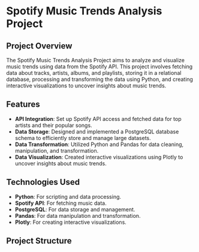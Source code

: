 # Spotify Music Trends Analysis Project

## Project Overview
The Spotify Music Trends Analysis Project aims to analyze and visualize music trends using data from the Spotify API. This project involves fetching data about tracks, artists, albums, and playlists, storing it in a relational database, processing and transforming the data using Python, and creating interactive visualizations to uncover insights about music trends.

## Features
- **API Integration**: Set up Spotify API access and fetched data for top artists and their popular songs.
- **Data Storage**: Designed and implemented a PostgreSQL database schema to efficiently store and manage large datasets.
- **Data Transformation**: Utilized Python and Pandas for data cleaning, manipulation, and transformation.
- **Data Visualization**: Created interactive visualizations using Plotly to uncover insights about music trends.

## Technologies Used
- **Python**: For scripting and data processing.
- **Spotify API**: For fetching music data.
- **PostgreSQL**: For data storage and management.
- **Pandas**: For data manipulation and transformation.
- **Plotly**: For creating interactive visualizations.

## Project Structure
